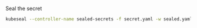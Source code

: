 Seal the secret

```bash
kubeseal --controller-name sealed-secrets -f secret.yaml -w sealed.yaml
```
